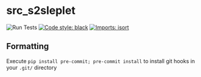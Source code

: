 # src_s2sleplet

![Run Tests](https://github.com/astro-informatics/src_s2sleplet/workflows/Run%20Tests/badge.svg)
[![Code style: black](https://img.shields.io/badge/code%20style-black-000000.svg)](https://github.com/ambv/black)
[![Imports: isort](https://img.shields.io/badge/%20imports-isort-%231674b1?style=flat&labelColor=ef8336)](https://pycqa.github.io/isort/)

## Formatting

Execute `pip install pre-commit; pre-commit install` to install git hooks in your `.git/` directory
